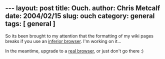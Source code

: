 --- layout: post
title: Ouch.
author: Chris Metcalf
date: 2004/02/15
slug: ouch
category: general
tags: [ general ]
---

So its been brought to my attention that the formatting of my wiki pages breaks if you use an <a href="http://www.microsoft.com/ie/">inferior browser</a>. I'm working on it...

In the meantime, upgrade to a <a href="http://www.mozilla.org/products/firefox/">real browser</a>, or just don't go there :)
